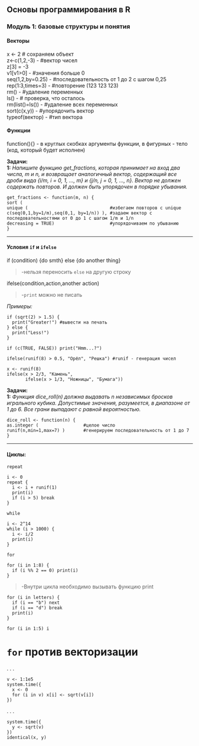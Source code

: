 ## Основы программирования в R
### Модуль 1: базовые структуры и понятия
#### Векторы
x <- 2 # сохраняем объект  
z<-c(1,2,-3) - #вектор чисел  
z[3] = -3  
v1[v1>0] - #значения больше 0  
seq(1,2,by=0.25) - #последовательность от 1 до 2 с шагом 0,25  
rep(1:3,times=3) - #повторение (123 123 123)  
rm() - #удаление переменных  
ls() - # проверка, что осталось    
rm(list()=ls()) - #удаление всех переменных  
sort(c(x,y)) - #упорядочить вектор  
typeof(вектор) - #тип вектора

#### Функции
function(){} - в круглых скобках аргументы функции, в фигурных - тело (код, который будет исполнен)

**Задачи:**  
**1:** *Напишите функцию get_fractions, которая принимает на вход два числа, m и n, и возвращает аналогичный вектор, содержащий все дроби вида {i/m, i = 0, 1, ..., m} и  {j/n, j = 0, 1, ..., n}. Вектор не должен содержать повторов. И должен быть упорядочен в порядке убывания.*
```{r}
get_fractions <- function(m, n) {
sort (  
unique (                               #избегаем повторов с unique
c(seq(0,1,by=1/m),seq(0,1, by=1/n)) ), #задаем вектор с последовательностями от 0 до 1 с шагом 1/m и 1/n
decreasing = TRUE)                     #упорядочиваем по убыванию
}
```
***
#### Условия `if` и `ifelse`

if (condition) {do smth} else {do another thing} 
>-нельзя переносить `else` на другую строку  

ifelse(condition,action,another action) 
>-`print` можно не писать

*Примеры:*
```{r}
if (sqrt(2) > 1.5) {
  print("Greater!") #вывести на печать
} else {
  print("Less!")
}
```
```{r}
if (c(TRUE, FALSE)) print("Hmm...?")
```
```{r}
ifelse(runif(8) > 0.5, "Орёл", "Решка") #runif - генерация чисел
```
```{r}
x <- runif(8)
ifelse(x > 2/3, "Камень", 
       ifelse(x > 1/3, "Ножницы", "Бумага"))
```
**Задачи:**  
**1:** *Функция dice_roll(n) должна выдавать n независимых бросков игрального кубика. Допустимые значения, разумеется, в диапазоне от 1 до 6. Все грани выпадают с равной вероятностью.*
```{r}
dice_roll <- function(n) {
as.integer (                 #целое число
runif(n,min=1,max=7) )       #генерируем последовательность от 1 до 7
}
```
***
#### Циклы: 
`repeat`

```{r}
i <- 0
repeat {
  i <- i + runif(1)
  print(i)
  if (i > 5) break
}
```
`while`

```{r}
i <- 2^14
while (i > 1000) {
  i <- i/2
  print(i)
}
```
`for`

```{r}
for (i in 1:8) {
  if (i %% 2 == 0) print(i)
}
```
>-Внутри цикла необходимо вызывать функцию print

```{r}
for (i in letters) {
  if (i == "b") next
  if (i == "d") break
  print(i)
}
```

```{r}
for (i in 1:5) i
```


# `for` против векторизации

. . .

```{r, cache=TRUE}
v <- 1:1e5
system.time({
  x <- 0
  for (i in v) x[i] <- sqrt(v[i])
})
```

. . .

```{r}
system.time({
  y <- sqrt(v)
})
identical(x, y)
```


